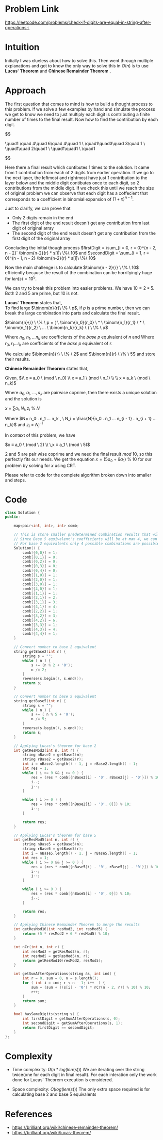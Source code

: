 # Problem Link
https://leetcode.com/problems/check-if-digits-are-equal-in-string-after-operations-i

# Intuition
Initially I was clueless about how to solve this. Then went through multiple explanations and got to know the only way to solve this in $O(n)$ is to use **Lucas' Theorem** and **Chinese Remainder Theorem** . 

# Approach
<!-- Describe your approach to solving the problem. -->
The first question that comes to mind is how to build a thought process to this problem. If we solve a few examples by hand and simulate the process we get to know we need to just multiply each digit is contributing a finite number of times to the final result. Now how to find the contribution by each digit. 

$$

\quad1 \quad 4\quad 6\quad 4\quad 1 \\ \quad1\quad3\quad 3\quad 1 \\ \quad1\quad 2\quad1 \\ \quad1\quad1 \\ \quad1

$$

Here there a final result which contibutes 1 times to the solution. It came from 1 contribution from each of 2 digits from earlier operation. If we go to the next layer, the leftmost and rightmost have just 1 contribution to the layer below and the middle digit contibutes once to each digit, so 2 contributions from the middle digit. If we check this until we reach the size of original problem  we can observe that each digit has a coffecient that corresponds to a coefficient in binomial expansion of $(1 + x)^{n - 1}$.

Just to clarify, we can prove that 
- Only 2 digits remain in the end
- The first digit of the end result doesn't get any contribution from last digit of original array 
- The second digit of the end result doesn't get any contribution from the first digit of the original array

Concluding the initial though process
$firstDigit = \sum_{i = 0, r = 0}^{n - 2, n - 2}` \binom{n-2}{r} * s[i]\ \%\ 10$ and 
$secondDigit = \sum_{i = 1, r = 0}^{n - 1, n - 2} \binom{n-2}{r} * s[i]\ \%\ 10$

Now the main challenge is to calculate $\binom{n - 2}{r} \ \% \ 10$ efficiently because the result of the combination can be horrifyingly huge for $len(s) = 10^5$.

We can try to break this problem into easier problems. 
We have $10 = 2 * 5$. Both  $2$ and $5$ are prime, but $10$ is not.

**Lucas' Theorem** states that,  
To find large 
$\binom{n}{r}\ \% \ p$, if $p$ is a prime number, then we can break the large combination into parts and calculate the final result.

$`\binom{n}{r} \ \% \ p = ( \ \binom{n_0}{r_0} \ * \ \binom{n_1}{r_1} \ * \ \binom{n_1}{r_2} \ ... \ \binom{n_k}{r_k}  \ ) \ \% \ p`$

Where $n_0,n_1,...n_k$ are coefficients of the $base \ p$ equivalent of $n$ and Where $r_0,r_1...r_k$ are coefficients of the $base \ p$ equivalent of $r$.

We calculate $\binom{n}{r} \ \% \ 2$ and $\binom{n}{r} \ \% \ 5$ and store their results.


**Chinese Remainder Theorem** states that,

Given,
$\\ x ≡  a_0 \ (mod \ n_0) \\
x ≡  a_1 \ (mod \ n_1) \\
\\
x ≡  a_k \ (mod \ n_k)$ 

Where $a_0, a_1,...,a_k$ are pairwise coprime, then there exists a unique solution and the solution is 

$x \ = \ \sum a_i,N_i,z_i \ \% \ N$

Where $N=  n_0 . n_1 ... n_k , \ N_i = \frac{N}{n_0 . n_1 ... n_{i - 1} . n_{i + 1} ... n_k}$ and $z_i = N^{-1}_i$

In context of this problem, we have 

$x ≡ a_0 \ (mod \ 2) \\
\,x ≡ a_1 \ (mod \ 5)$

$2$ and $5$ are pair wise coprime and we need the final result $mod \ 10$, so this perfectly fits our needs. We get the equation $x = (5a_0 \ + \ 6a_1) \ \% \ 10$ for our problem by solving for $x$ using CRT.

Please refer to code for the complete algorithm broken down into smaller and steps.


<!-- then we can write $$ n $$ and $$ r $$, in $$ base\  p  $$ equivalent -->



# Code
```cpp []
class Solution {
public:

    map<pair<int, int>, int> comb;

    // This is store smaller predetermined combination results that will be required during Lucas' theorem execution
    // Since Base 5 equivalent's coefficients will be at max 4, we can store all possible coefficients before hand
    // For base 2 equivalents only 4 possible combinations are possible
    Solution() {
        comb[{0,0}] = 1;
        comb[{0,1}] = 0;
        comb[{0,2}] = 0;
        comb[{0,3}] = 0;
        comb[{0,4}] = 0;
        comb[{1,0}] = 1;
        comb[{2,0}] = 1;
        comb[{3,0}] = 1;
        comb[{4,0}] = 1;
        comb[{1,1}] = 1;
        comb[{2,1}] = 2;
        comb[{3,1}] = 3;
        comb[{4,1}] = 4;
        comb[{2,2}] = 1;
        comb[{3,2}] = 3;
        comb[{4,2}] = 6;
        comb[{3,3}] = 1;
        comb[{4,3}] = 4;
        comb[{4,4}] = 1;
    }

    // Convert number to base 2 equivalent
    string getBase2(int n) {
        string s = "";
        while ( n ) {
            s += (n % 2 + '0');
            n /= 2;
        }
        reverse(s.begin(), s.end());
        return s;
    } 

    // Convert number to base 5 equivalent
    string getBase5(int n) {
        string s = "";
        while ( n ) {
            s += ( n % 5 + '0');
            n /= 5;
        }
        reverse(s.begin(), s.end());
        return s;
    }

    // Applying Lucas's theorem for base 2
    int getResMod2(int n, int r) {
        string nBase2 = getBase2(n);
        string rBase2 = getBase2(r);
        int i = nBase2.length() - 1, j = rBase2.length() - 1;
        int res = 1;
        while ( i >= 0 && j >= 0 ) {
            res = (res * comb[{nBase2[i] - '0', rBase2[j] - '0'}]) % 10;
            i--;
            j--;
        }

        while ( i >= 0 ) {
            res = (res * comb[{nBase2[i] - '0', 0}]) % 10;
            i--;
        }

        return res;
    }

    // Applying Lucas's theorem for base 5
    int getResMod5(int n, int r) {
        string nBase5 = getBase5(n);
        string rBase5 = getBase5(r);
        int i = nBase5.length() - 1, j = rBase5.length() - 1;
        int res = 1;
        while ( i >= 0 && j >= 0 ) {
            res = (res * comb[{nBase5[i] - '0', rBase5[j] - '0'}]) % 10;
            i--;
            j--;
        }

        while ( i >= 0 ) {
            res = (res * comb[{nBase5[i] - '0', 0}]) % 10;
            i--;
        }

        return res;
    }

    // Applying Chinese Remainder Theorem to merge the results
    int getResMod10(int resMod2, int resMod5) {
        return (5 * resMod2 + 6 * resMod5) % 10;
    }

    int nCr(int n, int r) {
        int resMod2 = getResMod2(n, r);
        int resMod5 = getResMod5(n, r);
        return getResMod10(resMod2, resMod5);
    }

    int getSumAfterOperations(string &s, int ind) {
        int r = 0, sum = 0, n = s.length();
        for ( int i = ind; r < n - 1; i++  ) {
            sum = (sum + ((s[i] - '0') * nCr(n - 2, r)) % 10) % 10;
            r++;
        }
        return sum;
    }

    bool hasSameDigits(string s) {
        int firstDigit = getSumAfterOperations(s, 0);
        int secondDigit = getSumAfterOperations(s, 1);
        return firstDigit == secondDigit;
    }
};
```

# Complexity
- Time complexity: $O(n*log(len(s)))$
We are iterating over the string twice(one for each digit in final result). For each interation only the work done for Lucas' Theorem execution is considered.
<!-- Add your time complexity here, e.g. $$O(n)$$ -->

- Space complexity: $O(log(len(s)))$
The only extra space required is for calculating base 2 and base 5 equivalents

# References
- https://brilliant.org/wiki/chinese-remainder-theorem/
- https://brilliant.org/wiki/lucas-theorem/
<!-- Add your space complexity here, e.g. $$O(n)$$ -->